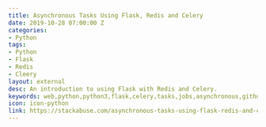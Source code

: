 ```yaml
---
title: Asynchronous Tasks Using Flask, Redis and Celery
date: 2019-10-28 07:00:00 Z
categories:
- Python
tags:
- Python
- Flask
- Redis
- Cleery
layout: external
desc: An introduction to using Flask with Redis and Celery.
keywords: web,python,python3,flask,celery,tasks,jobs,asynchronous,github,website,blog,easy
icon: icon-python
link: https://stackabuse.com/asynchronous-tasks-using-flask-redis-and-celery/
---
```


